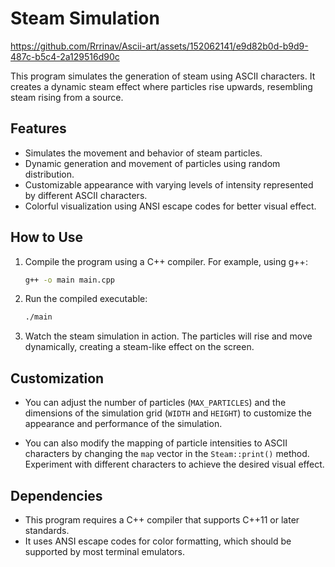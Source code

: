 # Steam Simulation

<https://github.com/Rrrinav/Ascii-art/assets/152062141/e9d82b0d-b9d9-487c-b5c4-2a129516d90c>

This program simulates the generation of steam using ASCII characters. It creates a dynamic steam effect where particles rise upwards, resembling steam rising from a source.

## Features

- Simulates the movement and behavior of steam particles.
- Dynamic generation and movement of particles using random distribution.
- Customizable appearance with varying levels of intensity represented by different ASCII characters.
- Colorful visualization using ANSI escape codes for better visual effect.

## How to Use

1. Compile the program using a C++ compiler. For example, using g++:

   ```bash
   g++ -o main main.cpp
   ```

2. Run the compiled executable:

   ```bash
   ./main
   ```

3. Watch the steam simulation in action. The particles will rise and move dynamically, creating a steam-like effect on the screen.

## Customization

- You can adjust the number of particles (`MAX_PARTICLES`) and the dimensions of the simulation grid (`WIDTH` and `HEIGHT`) to customize the appearance and performance of the simulation.

- You can also modify the mapping of particle intensities to ASCII characters by changing the `map` vector in the `Steam::print()` method. Experiment with different characters to achieve the desired visual effect.

## Dependencies

- This program requires a C++ compiler that supports C++11 or later standards.
- It uses ANSI escape codes for color formatting, which should be supported by most terminal emulators.
